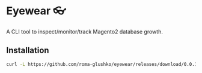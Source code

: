 # Eyewear 👓

A CLI tool to inspect/monitor/track Magento2 database growth.

## Installation

```bash
curl -L https://github.com/roma-glushko/eyewear/releases/download/0.0.1/eyewear-0.0.1.phar -o eyewear.phar
```
